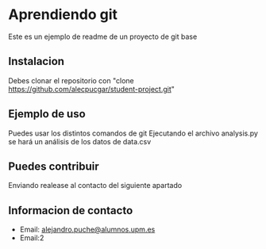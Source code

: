 # Aprendiendo git
Este es un ejemplo de readme de un proyecto de git base

## Instalacion

Debes clonar el repositorio con "clone https://github.com/alecpucgar/student-project.git"

## Ejemplo de uso

Puedes usar los distintos comandos de git
Ejecutando el archivo analysis.py se hará un análisis de los datos de data.csv
## Puedes contribuir

Enviando realease al contacto del siguiente apartado

## Informacion de contacto

- Email: alejandro.puche@alumnos.upm.es
- Email:2

